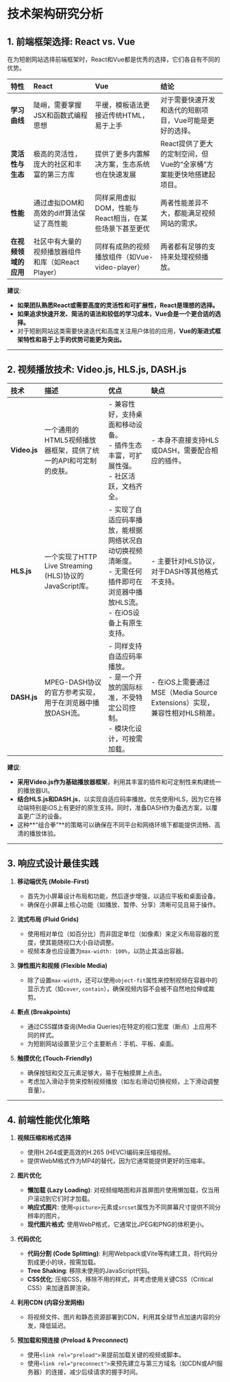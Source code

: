
# 技术架构研究分析

## 1. 前端框架选择: React vs. Vue

在为短剧网站选择前端框架时，React和Vue都是优秀的选择，它们各自有不同的优势。

| 特性 | React | Vue | 结论 |
| :--- | :--- | :--- | :--- |
| **学习曲线** | 陡峭，需要掌握JSX和函数式编程思想 | 平缓，模板语法更接近传统HTML，易于上手 | 对于需要快速开发和迭代的短剧项目，Vue可能是更好的选择。 |
| **灵活性与生态** | 极高的灵活性，庞大的社区和丰富的第三方库 | 提供了更多内置解决方案，生态系统也在快速发展 | React提供了更大的定制空间，但Vue的“全家桶”方案能更快地搭建起项目。 |
| **性能** | 通过虚拟DOM和高效的diff算法保证了高性能 | 同样采用虚拟DOM，性能与React相当，在某些场景下甚至更优 | 两者性能差异不大，都能满足视频网站的需求。 |
| **在视频领域的应用** | 社区中有大量的视频播放器组件和库（如React Player） | 同样有成熟的视频播放组件（如Vue-video-player） | 两者都有足够的支持来处理视频播放。 |

**建议**:

*   **如果团队熟悉React或需要高度的灵活性和可扩展性，React是理想的选择。**
*   **如果追求快速开发、简洁的语法和较低的学习成本，Vue会是一个更合适的选择。**
*   对于短剧网站这类需要快速迭代和高度关注用户体验的应用，**Vue的渐进式框架特性和易于上手的优势可能更为突出。**

---

## 2. 视频播放技术: Video.js, HLS.js, DASH.js

| 技术 | 描述 | 优点 | 缺点 |
| :--- | :--- | :--- | :--- |
| **Video.js** | 一个通用的HTML5视频播放器框架，提供了统一的API和可定制的皮肤。 | - 兼容性好，支持桌面和移动设备。<br>- 插件生态丰富，可扩展性强。<br>- 社区活跃，文档齐全。 | - 本身不直接支持HLS或DASH，需要配合相应的插件。 |
| **HLS.js** | 一个实现了HTTP Live Streaming (HLS)协议的JavaScript库。 | - 实现了自适应码率播放，能根据网络状况自动切换视频清晰度。<br>- 无需任何插件即可在浏览器中播放HLS流。<br>- 在iOS设备上有原生支持。 | - 主要针对HLS协议，对于DASH等其他格式不支持。 |
| **DASH.js** | MPEG-DASH协议的官方参考实现，用于在浏览器中播放DASH流。 | - 同样支持自适应码率播放。<br>- 是一个开放的国际标准，不受特定公司控制。<br>- 模块化设计，可按需加载。 | - 在iOS上需要通过MSE（Media Source Extensions）实现，兼容性相对HLS稍差。 |

**建议**:

*   **采用Video.js作为基础播放器框架**，利用其丰富的插件和可定制性来构建统一的播放器UI。
*   **结合HLS.js和DASH.js**，以实现自适应码率播放。优先使用HLS，因为它在移动端特别是iOS上有更好的原生支持。同时，准备DASH作为备选方案，以覆盖更广泛的设备。
*   这种**“组合拳”**的策略可以确保在不同平台和网络环境下都能提供流畅、高清的播放体验。

---

## 3. 响应式设计最佳实践

1.  **移动端优先 (Mobile-First)**
    *   首先为小屏幕设计布局和功能，然后逐步增强，以适应平板和桌面设备。
    *   确保在小屏幕上核心功能（如播放、暂停、分享）清晰可见且易于操作。

2.  **流式布局 (Fluid Grids)**
    *   使用相对单位（如百分比）而非固定单位（如像素）来定义布局容器的宽度，使其能随视口大小自动调整。
    *   视频本身也应设置为`max-width: 100%`，以防止其溢出容器。

3.  **弹性图片和视频 (Flexible Media)**
    *   除了设置`max-width`，还可以使用`object-fit`属性来控制视频在容器中的显示方式（如`cover`, `contain`），确保视频内容不会被不自然地拉伸或裁剪。

4.  **断点 (Breakpoints)**
    *   通过CSS媒体查询(Media Queries)在特定的视口宽度（断点）上应用不同的样式。
    *   为短剧网站设置至少三个主要断点：手机、平板、桌面。

5.  **触摸优化 (Touch-Friendly)**
    *   确保按钮和交互元素足够大，易于在触摸屏上点击。
    *   考虑加入滑动手势来控制视频播放（如左右滑动切换视频，上下滑动调整音量）。

---

## 4. 前端性能优化策略

1.  **视频压缩和格式选择**
    *   使用H.264或更高效的H.265 (HEVC)编码来压缩视频。
    *   提供WebM格式作为MP4的替代，因为它通常能提供更好的压缩率。

2.  **图片优化**
    *   **懒加载 (Lazy Loading)**: 对视频缩略图和非首屏图片使用懒加载，仅当用户滚动到它们时才加载。
    *   **响应式图片**: 使用`<picture>`元素或`srcset`属性为不同屏幕尺寸提供不同分辨率的图片。
    *   **现代图片格式**: 使用WebP格式，它通常比JPEG和PNG的体积更小。

3.  **代码优化**
    *   **代码分割 (Code Splitting)**: 利用Webpack或Vite等构建工具，将代码分割成更小的块，按需加载。
    *   **Tree Shaking**: 移除未使用的JavaScript代码。
    *   **CSS优化**: 压缩CSS，移除不用的样式，并考虑使用关键CSS（Critical CSS）来加速首屏渲染。

4.  **利用CDN (内容分发网络)**
    *   将视频文件、图片和静态资源部署到CDN，利用其全球节点加速内容的分发，降低延迟。

5.  **预加载和预连接 (Preload & Preconnect)**
    *   使用`<link rel="preload">`来提前加载关键的视频或脚本。
    *   使用`<link rel="preconnect">`来预先建立与第三方域名（如CDN或API服务器）的连接，减少后续请求的握手时间。
